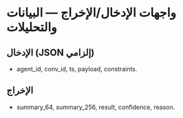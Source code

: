 # واجهات الإدخال/الإخراج — البيانات والتحليلات

## الإدخال (JSON إلزامي)
- agent_id, conv_id, ts, payload, constraints.

## الإخراج
- summary_64, summary_256, result, confidence, reason.
